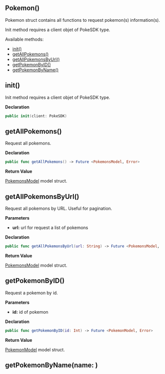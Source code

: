 ## Pokemon()

Pokemon struct contains all functions to request pokemon(s) information(s).

Init method requires a client objet of PokeSDK type. 

Available methods: 

- [init()](#init)
- [getAllPokemons()](#getAllPokemons)
- [getAllPokemonsByUrl()](#getAllPokemonsByUrl)
- [getPokemonByID()](#getPokemonByID)
- [getPokemonByName()](#getPokemonByName)


## init()

Init method requires a client objet of PokeSDK type.

**Declaration**
```swift
public init(client: PokeSDK)
```

## getAllPokemons()

Request all pokemons.

**Declaration**
```swift
public func getAllPokemons() -> Future <PokemonsModel, Error>
```

**Return Value**

[PokemonsModel](pokemonModels.md#PokemonsModel) model struct. 

## getAllPokemonsByUrl()

Request all pokemons by URL. Useful for pagination.

**Parameters**

- **url:** url for request a list of pokemons

**Declaration**
```swift
public func getAllPokemonsByUrl(url: String) -> Future <PokemonsModel, Error> 
```

**Return Value**

[PokemonsModel](pokemonModels.md#PokemonsModel) model struct. 

## getPokemonByID()

Request a pokemon by id.

**Parameters**

- **id:** id of pokemon

**Declaration**
```swift
public func getPokemonByID(id: Int) -> Future <PokemonModel, Error>
```

**Return Value**

[PokemonModel](pokemonModels.md#PokemonModel) model struct. 

## getPokemonByName(name: )
